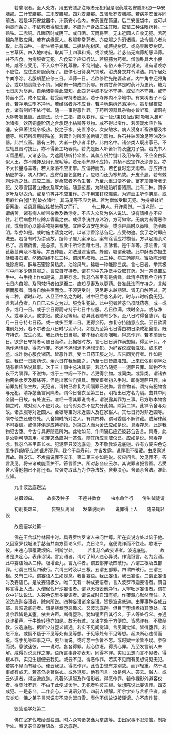 <!-- { "loadSidebar": true } -->
　　若患眼者。医人处方。用五安膳那注眼者无犯(但是眼药咸名安膳那也)一华安膳那。二汁安膳那。三末安膳那。四丸安膳那。五骚毗罗安膳那。若病差安置亦同前法。若是华药安盆器中。汁药安小合内。末药置在筒里。后二安置袋中。或可以物裹而系之。不依教者得越法罪。不应为严身故庄注其眼。应畜二种注眼药锤。一熟铁。二赤铜。凡曝药时或阴干。或日晒。天雨将至。无未近圆人自收无犯。若药相杂简取应用。若有病缘医人。教服非常药者。亦应服之为消诸毒。故令信心者为取。此有四种。一新生犊子粪尿。二掘路陀树灰。或菩提树灰。或乌昙跋罗树灰。三甘草灰。四入地四指。取其下土四事和捣。或涂或服。若苾刍无病蒜胡葱泽蒜。并不应食。为病服者无犯。凡食荤辛应知行法。若服蒜为药者。僧伽卧具大小便处。咸不应受用。不入众中不礼尊像。不绕制底。有俗人来不为说法。设有请唤亦不应往。应住边房服药既了。更停七日待臭气销散。浴洗身衣并令清洁。其所居处牛粪净涂。若服胡葱应停三日。泽蒜一日。若欲停贮先陀婆盐者。内牛角中还将角合。或以蜡裹能令不销。问颇有一物成四药耶。有谓甘蔗体是时药汁为更药。糖为七日灰为尽寿。自余诸物类此应知。此四药中或不受不守持。或受而不守持。或守持而不受。咸不应食。若受而守持者应服。若于寺界内不净地中。有果树者子不合食。若净地生堕不净地。若经宿者亦不应食。若净地果树还落净地。虽复经夜应食。诸有制听不依行者。随一一事得恶作罪。于药所须器具杂物亦皆听畜。谓函杓大钵吸咽鼻筒。此筒法。长十二指。应以铁作。或一[此/束]双[此/束]吸咽入鼻可治诸疾。饮药铜盏贮药之合承足小枮斯等器物。咸不得以宝作。若须暖水应作铁锤。安鼻著锁烧令极热。投之于水。先置净水。次安触水。病人浸身听畜铁槽及木槽等。煎药所须用铜铁釜。若营作时所须釜凿镰刀器物。杵石并轴须涂足等油及油器。此并应畜。器有三种。大者一抄小者半抄。此内名中。诸杂类人既出家已。不应辄显昔时技业。亦不得畜工巧器具。若先是医人听畜针筒及盛刀子袋。若先书人听留墨瓶。又诸苾刍。为遮雨热听持伞盖。其盖应织竹缝叶及用布等。不应全白状似人王。亦不雕饰及用孔雀毛等。若无雨热即不应持。其柄不应宝作及涂赤色。亦不大长量与盖等。若入聚落不应正擎。应偏持而去。若乞食时恐天雨者。亦应持行柄应护净。初入村时。应寄俗舍乞食既了。应取而还为寒热故。开皮革屣。若有棘刺沙砾之处。底应二重。足柔软者不令生苦。乃至六重过便不合。富罗顶帽听著无犯。又寒雪国著立播衣及厚大帔。随意披服。为除极热听畜诸扇。此有二种。谓多罗叶及以衣角。或复竹等并不应宝作。亦不用宝钉校雕装。为遮蚊虫听作拂扇。或用麻纻白[疊*毛]破衣诸叶。其马尾等不应为拂。若为僧伽受取无犯。为持瓶钵听畜网络。若患肩痛应挂杖头荷之而行。
　　有二种人。开许乘舆。一谓老弱。二谓病苦。诸有病人听带杂香及香涂身。不应入众及为俗人说法。设有请唤亦不应往。若后病愈并应除弃香熏之衣。咸须净洗并身沐浴。方可如常。无病为者得恶作罪。或有信心以馨香物持来奉施。宜应受取安在床头。或涂户扇时以鼻嗅。能令眼明。华亦如是。或时施主请食之时。以诸涂香涂苾刍足。应受勿遮。食了之时即应洗去。若复有时为讲诵故。踞师子座几案承足。案有涂香应将物替。方以足蹑余义已了。言诸药者。是总摽。言此中所论但唯七日。言酥者。是牛羊等。摽油者。谓苣藤蔓菁及木榓等。并五种脂。如法澄滤蜜谓。蜂蜜。糖谓蔗糖。此中酥者亦摄生酥糖摄石蜜。然诸病缘不过三种。谓风热痰癊。此三种。病三药能除。蜜及陈沙糖能除痰癊。酥与石蜜除黄热病。油除风气。稀糖一种能除三病。言七日者。举其极时中间多少随意服之。言应自守持者。谓在时中先净洗手受取其药。对一苾刍置左手中。右手掩上作如是说。具寿存念。我苾刍某甲有是病缘。此清净药我今守持于七日内自服。及同梵行者如是至三。应知尽寿及以更药。皆准此法而守持之。言触宿而服者。谓得自触共宿而食。不须更受时。更尽寿未越期限。皆无自触等过。药有二种。谓时非时。从旦至中名之为时。过中已后总名非时。时与非时听食无犯。言若过食者。八日已去名之为过。服食生犯故。此中犯者若苾刍须酥药等。或一或多。或月一日。或于余日得而守持于七日中应服。若日欲满。或时全弃。或与净人。或与余人。或求寂。或涂足等用。若异此者随有少多。至八日时得舍堕罪。若月一日守持七日药。或一或多至第二日。更得余药。亦复守持随意应食。至日欲满准前处分。若不尔者至八日时尽泥萨只。如是乃至第七日得由初日染咸犯舍堕。既守持讫。应生心念。我此药七日当服。若不标心服食咽咽。得恶作罪。若不须满七日。欲少日守持者可随日而称。此据极时故。言七日日满作满想疑。得泥萨只。不满作满想疑。得恶作罪。不满不满想满不满想无犯。为好容仪或著滋味。或求肥盛。或诈伪心服食诸药。皆恶作罪。受七日药正服之时。应告同梵行者。作如是语。我已一日服药讫。余六日在我当服之。乃至七日皆应准知。上来已依别别学处随有相应略说其事。次于三十事中总决其要。若苾刍随犯一一泥萨只罪。其物不舍夜不为隔罪。不说悔。或于三中阙一不作。若更得余物。或同类。或异类。谓诸衣物网络水罗及腰绦等。但是出家沙门资具。而受畜者初入手时。即得泥萨只罪。由前罪势相染生故。无犯者。谓物已舍复为间隔罪已说悔。言舍物者。谓持有犯物舍与无犯。清净苾刍言间隔者。谓今日舍衣至第三日。明相出已方名为隔。由其中间全隔一日故。有处说云。唯经一宿其罪说悔者。谓说露其罪为三事。已方取本物舍物之时。咸对别人不应对众。设令对众亦不应共分此物。除第二钵。此钵令舍与众故。诸衣服等对近圆人。金银等宝对未近圆人及在家俗人。其七日药对非近圆等。嗔夺他衣还彼夺处。凡舍物时所对之人。有其四种。谓可委信不解律藏。或解律藏不可委信。或俱非俱是应持犯物。对第四人而为舍法应如是说。具寿存念。此是我物犯舍堕。今舍与具寿随意所为。此物如前。作间隔已应还彼苾刍告言。具寿。此是汝物可随意用。犯罪苾刍应对一苾刍。随其所应具威仪已。应如是说。具寿存念。我苾刍某甲畜长衣。犯泥萨只波逸底迦。及不敬教波逸底迦。各有方便突色讫里多罪(随犯应说)此所犯罪。我今于具寿前。并皆发露。说罪我不覆藏。由发露说罪故。得安乐。不发露说罪不安乐。第二第三亦如是说。彼应问言。汝见罪不。答言我见。将来诸戒能善护不。答言善护。所对苾刍应云尔。其说罪者报言善。若受舍人得他物已不肯还者。应强夺取此乃为作净法故。舍非决心。舍诸余舍法。准此应知。

　　九十波逸底迦法

　　总摄颂曰。
　　故妄及种子　　不差并数食
　　虫水命伴行　　傍生贼徒请

　　初别摄颂曰。
　　妄毁及离间　　发举说同声
　　说罪得上人　　随亲辄轻毁


　　故妄语学处第一

　　佛在王舍城竹林园中时。具寿罗怙罗诸人来问世尊。所在妄说方处以恼于他。又因室罗伐城法手苾刍共南方善论义师。克日论义。遂便诡诈而不往赴。欺诳于彼。由违心事覆藏烦恼。制斯学处。
　　若复苾刍故妄语者。波逸底迦。
　　故者是决定心。表非谬误。言妄语者。谓对了知人违心异说。作诡诳言。名为妄语。此中妄语始从二种。极增至九。言九种者。谓五部罪及四破行。八谓三根及五部罪。七谓三根及四破行。六谓三时及以三根。五谓五部罪。四谓四破行。三谓三根。又有三种。谓妄语人生如是念。我当妄语。我正妄语。我已妄语。二谓正妄语时及妄语已。是故妄语极少。唯二无有一种成妄语者。言入波罗市迦妄语者。谓自称言得上人法。入僧伽伐尸沙妄语者。谓以无根毁他净行。入窣吐罗妄语者。谓在众中非法说法。入突色讫里多妄语者。谓说戒时自知有犯。作覆藏心默然而住。入波逸底迦妄语者。除向所说。四种妄语诸余妄语。皆是波逸底迦。由罪事殊妄成五部。言波逸底迦者。谓是烧煮堕恶趣义。又波逸底迦。但目于堕烧煮指其堕处。虽复余罪皆是其堕。依共许声。斯得堕称。犹如瞿声目其行义。于人等处行义。亦通众许瞿声。于牛处转堕亦如是。故无有过。又诸学处于方便位。皆悉许有。不敬圣教。波逸底迦。据斯少分堕义皆通。若实不见闻觉知。言见闻觉知。皆得堕罪。若忘不忘。或疑不疑于不见等处有见等想。于见等处有不见等想。起决断心违情而说。或于见等四事之中。更互而说。或时忘一余皆不忘。或时疑一余皆不疑。参杂而说。意欲迷彼。一一说时。各各得罪。起心欲诳。得责心罪。乃至发言前人未解。咸得对说恶作之罪。语所言事身亦表知。同得本罪。实见见想而言不见者。得根本罪。实见生疑便云我见。或云不见。得恶作罪。若实不见而有见想说见无犯。若实不见而有疑心。便云我见。得恶作罪。此皆由想有差别故。而罪轻重。然于境事或有或无。若苾刍身著俗衣。或外道服。他有问言。汝是何人。答云。俗人。或云外道者。得波逸底迦。凡著外道服及作俗形者。得恶作罪。若作裸形外道容仪者。得窣吐罗罪。不由于此便成舍学。无犯者称彼三根。依想陈说此妄语罪。四支成犯。一是苾刍。二作妄心。三说语分明。四前人领解。所余学处与言相应者。咸应类知。佛之弟子言常说实不应为盟自雪。表他不信故设被诬谤。亦不应作誓。

　　毁訾语学处第二

　　佛在室罗伐城给孤独园。时六众骂诸苾刍为挛跛等。由出家事不忍烦恼。制斯学处。若复苾刍毁訾语故。波逸底迦。
